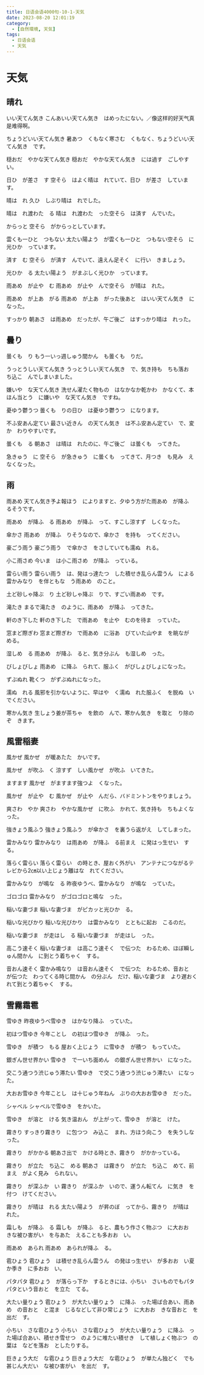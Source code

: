 ```yaml
---
title: 日语会语4000句-10-1-天気
date: 2023-08-20 12:01:19
category:
  - [自然環境, 天気]
tags:
  - 日语会语
  - 天気
---
```


# 天気

## 晴れ

いい天てん気き
こんあいい天てん気き　はめったにない。／像这样的好天气真是难得啊。

ちょうどいい天てん気き
暑あつ　くもなく寒さむ　くもなく、ちょうどいい天てん気き　です。

穏おだ　やかな天てん気き
穏おだ　やかな天てん気き　には過す　ごしやすい。

日ひ　が差さ　す
空そら　はよく晴は　れていて、日ひ　が差さ　しています。

晴は　れ
久ひ　しぶり晴は　れでした。

晴は　れ渡わた　る
晴は　れ渡わた　った空そら　は済す　んでいた。

からっと
空そら　がからっとしています。

雲くも一ひと　つもない
太たい陽よう　が雲くも一ひと　つもない空そら　に光ひか　っています。

済す　む
空そら　が済す　んでいて、遠えん足そく　に行い　きましょう。

光ひか　る
太たい陽よう　がまぶしく光ひか　っています。

雨あめ　が止や　む
雨あめ　が止や　んで空そら　が晴は　れた。

雨あめ　が上あ　がる
雨あめ　が上あ　がった後あと　はいい天てん気き　になった。

すっかり
朝あさ　は雨あめ　だったが、午ご後ご　はすっかり晴は　れった。

## 曇り

曇くも　り
もう一いっ週しゅう間かん　も曇くも　りだ。

うっとうしい天てん気き
うっとうしい天てん気き　で、気き持も　ちも落お　ち込こ　んでしまいました。

嫌いや　な天てん気き
洗せん濯たく物もの　はなかなか乾かわ　かなくて、本ほん当とう　に嫌いや　な天てん気き　ですね。

憂ゆう鬱うつ
曇くも　りの日ひ　は憂ゆう鬱うつ　になります。

不ふ安あん定てい
最さい近きん　の天てん気き　は不ふ安あん定てい　で、変か　わりやすいです。

曇くも　る
朝あさ　は晴は　れたのに、午ご後ご　は曇くも　ってきた。

急きゅう　に
空そら　が急きゅう　に曇くも　ってきて、月つき　も見み　えなくなった。

## 雨

雨あめ
天てん気き予よ報ほう　によりますと、夕ゆう方がた雨あめ　が降ふ　るそうです。

雨あめ　が降ふ　る
雨あめ　が降ふ　って、すこし涼すず　しくなった。

傘かさ
雨あめ　が降ふ　りそうなので、傘かさ　を持も　ってください。

豪ごう雨う
豪ごう雨う　で傘かさ　をさしていても濡ぬ　れる。

小こ雨さめ
今いま　は小こ雨さめ　が降ふ　っている。

雷らい雨う
雷らい雨う　は、発はっ達たつ　した積せき乱らん雲うん　による雷かみなり　を伴ともな　う雨あめ　のこと。

土ど砂しゃ降ぶ　り
土ど砂しゃ降ぶ　りで、すごい雨あめ　です。

滝たき
まるで滝たき　のように、雨あめ　が降ふ　ってきた。

軒のき下した
軒のき下した　で雨あめ　を止や　むのを待ま　っていた。

窓まど際ぎわ
窓まど際ぎわ　で雨あめ　に浴あ　びていた山やま　を眺なが　める。

湿しめ　る
雨あめ　が降ふ　ると、気き分ぶん　も湿しめ　った。

びしょびしょ
雨あめ　に降ふ　られて、服ふく　がびしょびしょになった。

ずぶぬれ
靴くつ　がずぶぬれになった。

濡ぬ　れる
風邪を引かないように、早はや　く濡ぬ　れた服ふく　を脱ぬ　いでください。

寒かん気き
生しょう姜が茶ちゃ　を飲の　んで、寒かん気き　を取と　り除のぞ　きます。

## 風雷稲妻

風かぜ
風かぜ　が暖あたた　かいです。

風かぜ　が吹ふ　く
涼すず　しい風かぜ　が吹ふ　いてきた。

ますます
風かぜ　がますます強つよ　くなった。

風かぜ　が止や　む
風かぜ　が止や　んだら、バドミントンをやりましょう。

爽さわ　やか
爽さわ　やかな風かぜ　に吹ふ　かれて、気き持も　ちもよくなった。

強きょう風ふう
強きょう風ふう　が傘かさ　を裏うら返がえ　してしまった。

雷かみなり
雷かみなり　は雨あめ　が降ふ　る前まえ　に発はっ生せい　する。

落らく雷らい
落らく雷らい　の時とき、屋おく外がい　アンテナにつながるテレビから2㎝以い上じょう離はな　れてください。

雷かみなり　が鳴な　る
昨夜ゆうべ、雷かみなり　が鳴な　っていた。

ゴロゴロ
雷かみなり　がゴロゴロと鳴な　った。

稲いな妻づま
稲いな妻づま　がピカッと光ひか　る。

稲いな光びかり
稲いな光びかり　は雷かみなり　とともに起お　こるのだ。

稲いな妻づま　が走はし　る
稲いな妻づま　が走はし　った。

高こう速そく
稲いな妻づま　は高こう速そく　で伝つた　わるため、ほぼ瞬しゅん間かん　に到とう着ちゃく　する。

音おん速そく
雷かみ鳴なり　は音おん速そく　で伝つた　わるため、音おと　が伝つた　わってくる時じ間かん　の分ぶん　だけ、稲いな妻づま　より遅おく　れて到とう着ちゃく　する。

## 雪霧霜雹

雪ゆき
昨夜ゆうべ雪ゆき　はかなり降ふ　っていた。

初はつ雪ゆき
今年ことし　の初はつ雪ゆき　が降ふ　った。

雪ゆき　が積つ　もる
屋おく上じょう　に雪ゆき　が積つ　もっていた。

銀ぎん世せ界かい
雪ゆき　で一いち面めん　の銀ぎん世せ界かい　になった。

交こう通つう渋じゅう滞たい
雪ゆき　で交こう通つう渋じゅう滞たい　になった。

大おお雪ゆき
今年ことし　は十じゅう年ねん　ぶりの大おお雪ゆき　だった。

シャベル
シャベルで雪ゆき　をかいた。

雪ゆき　が溶と　ける
気き温おん　が上がって、雪ゆき　が溶と　けた。

霧きり
すっきり霧きり　に包つつ　み込こ　まれ、方ほう向こう　を失うしな　った。

霧きり　がかかる
朝あさ出で　かける時とき、霧きり　がかかっている。

霧きり　が立た　ち込こ　める
朝あさ　は霧きり　が立た　ち込こ　めて、前まえ　がよく見み　られない。

霧きり　が深ふか　い
霧きり　が深ふか　いので、運うん転てん　に気き　を付つ　けてください。

霧きり　が晴は　れる
太たい陽よう　が昇のぼ　ってから、霧きり　が晴は　れた。

霜しも　が降ふ　る
霜しも　が降ふ　ると、農もう作さく物ぶつ　に大おお　きな被ひ害がい　を与あた　えることも多おお　い。

雨あめ　あられ
雨あめ　あられが降ふ　る。

雹ひょう
雹ひょう　は積せき乱らん雲うん　の発はっ生せい　が多おお　い夏か季き　に多おお　い。

パタパタ
雹ひょう　が落らっ下か　するときには、小ちい　さいものでもパタパタという音おと　を立た　てる。

大たい量りょう
雹ひょう　が大たい量りょう　に降ふ　った場ば合あい、雨あめ　の音おと　と混ま　じるなどして非ひ常じょう　に大おお　きな音おと　を出だ　す。

小ちい　さな雹ひょう
小ちい　さな雹ひょう　が大たい量りょう　に降ふ　った場ば合あい、積せき雪せつ　のように堆たい積せき　して植しょく物ぶつ　の葉は　などを落お　としたりする。

巨きょう大だ　な雹ひょう
巨きょう大だ　な雹ひょう　が単たん独どく　でも甚じん大だい　な被ひ害がい　を出だ　す。
